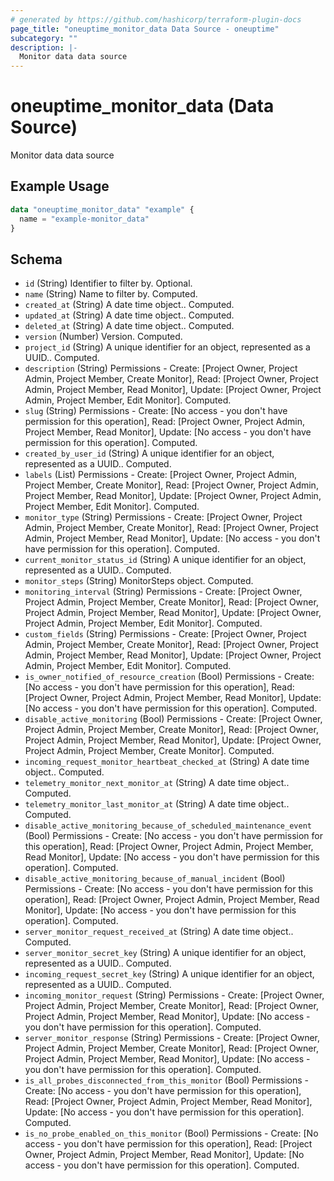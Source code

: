 ```yaml
---
# generated by https://github.com/hashicorp/terraform-plugin-docs
page_title: "oneuptime_monitor_data Data Source - oneuptime"
subcategory: ""
description: |-
  Monitor data data source
---
```


# oneuptime_monitor_data (Data Source)

Monitor data data source

## Example Usage

```terraform
data "oneuptime_monitor_data" "example" {
  name = "example-monitor_data"
}
```

## Schema

- `id` (String) Identifier to filter by. Optional.
- `name` (String) Name to filter by. Computed.
- `created_at` (String) A date time object.. Computed.
- `updated_at` (String) A date time object.. Computed.
- `deleted_at` (String) A date time object.. Computed.
- `version` (Number) Version. Computed.
- `project_id` (String) A unique identifier for an object, represented as a UUID.. Computed.
- `description` (String) Permissions - Create: [Project Owner, Project Admin, Project Member, Create Monitor], Read: [Project Owner, Project Admin, Project Member, Read Monitor], Update: [Project Owner, Project Admin, Project Member, Edit Monitor]. Computed.
- `slug` (String) Permissions - Create: [No access - you don't have permission for this operation], Read: [Project Owner, Project Admin, Project Member, Read Monitor], Update: [No access - you don't have permission for this operation]. Computed.
- `created_by_user_id` (String) A unique identifier for an object, represented as a UUID.. Computed.
- `labels` (List) Permissions - Create: [Project Owner, Project Admin, Project Member, Create Monitor], Read: [Project Owner, Project Admin, Project Member, Read Monitor], Update: [Project Owner, Project Admin, Project Member, Edit Monitor]. Computed.
- `monitor_type` (String) Permissions - Create: [Project Owner, Project Admin, Project Member, Create Monitor], Read: [Project Owner, Project Admin, Project Member, Read Monitor], Update: [No access - you don't have permission for this operation]. Computed.
- `current_monitor_status_id` (String) A unique identifier for an object, represented as a UUID.. Computed.
- `monitor_steps` (String) MonitorSteps object. Computed.
- `monitoring_interval` (String) Permissions - Create: [Project Owner, Project Admin, Project Member, Create Monitor], Read: [Project Owner, Project Admin, Project Member, Read Monitor], Update: [Project Owner, Project Admin, Project Member, Edit Monitor]. Computed.
- `custom_fields` (String) Permissions - Create: [Project Owner, Project Admin, Project Member, Create Monitor], Read: [Project Owner, Project Admin, Project Member, Read Monitor], Update: [Project Owner, Project Admin, Project Member, Edit Monitor]. Computed.
- `is_owner_notified_of_resource_creation` (Bool) Permissions - Create: [No access - you don't have permission for this operation], Read: [Project Owner, Project Admin, Project Member, Read Monitor], Update: [No access - you don't have permission for this operation]. Computed.
- `disable_active_monitoring` (Bool) Permissions - Create: [Project Owner, Project Admin, Project Member, Create Monitor], Read: [Project Owner, Project Admin, Project Member, Read Monitor], Update: [Project Owner, Project Admin, Project Member, Create Monitor]. Computed.
- `incoming_request_monitor_heartbeat_checked_at` (String) A date time object.. Computed.
- `telemetry_monitor_next_monitor_at` (String) A date time object.. Computed.
- `telemetry_monitor_last_monitor_at` (String) A date time object.. Computed.
- `disable_active_monitoring_because_of_scheduled_maintenance_event` (Bool) Permissions - Create: [No access - you don't have permission for this operation], Read: [Project Owner, Project Admin, Project Member, Read Monitor], Update: [No access - you don't have permission for this operation]. Computed.
- `disable_active_monitoring_because_of_manual_incident` (Bool) Permissions - Create: [No access - you don't have permission for this operation], Read: [Project Owner, Project Admin, Project Member, Read Monitor], Update: [No access - you don't have permission for this operation]. Computed.
- `server_monitor_request_received_at` (String) A date time object.. Computed.
- `server_monitor_secret_key` (String) A unique identifier for an object, represented as a UUID.. Computed.
- `incoming_request_secret_key` (String) A unique identifier for an object, represented as a UUID.. Computed.
- `incoming_monitor_request` (String) Permissions - Create: [Project Owner, Project Admin, Project Member, Create Monitor], Read: [Project Owner, Project Admin, Project Member, Read Monitor], Update: [No access - you don't have permission for this operation]. Computed.
- `server_monitor_response` (String) Permissions - Create: [Project Owner, Project Admin, Project Member, Create Monitor], Read: [Project Owner, Project Admin, Project Member, Read Monitor], Update: [No access - you don't have permission for this operation]. Computed.
- `is_all_probes_disconnected_from_this_monitor` (Bool) Permissions - Create: [No access - you don't have permission for this operation], Read: [Project Owner, Project Admin, Project Member, Read Monitor], Update: [No access - you don't have permission for this operation]. Computed.
- `is_no_probe_enabled_on_this_monitor` (Bool) Permissions - Create: [No access - you don't have permission for this operation], Read: [Project Owner, Project Admin, Project Member, Read Monitor], Update: [No access - you don't have permission for this operation]. Computed.
